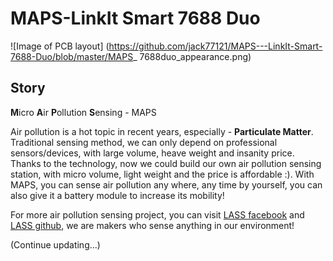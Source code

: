 # MAPS-LinkIt Smart 7688 Duo
![Image of PCB layout]
(https://github.com/jack77121/MAPS---LinkIt-Smart-7688-Duo/blob/master/MAPS_ 7688duo_appearance.png)

## Story
**M**icro **A**ir **P**ollution **S**ensing - MAPS

Air pollution is a hot topic in recent years, especially - **Particulate Matter**. Traditional sensing method, we can only depend on professional sensors/devices, with large volume, heave weight and insanity price.
Thanks to the technology, now we could build our own air pollution sensing station, with micro volume, light weight and the price is affordable :). With MAPS, you can sense air pollution any where, any time by yourself, you can also give it a battery module to increase its mobility!

For more air pollution sensing project, you can visit [LASS facebook](https://www.facebook.com/groups/1607718702812067/) and [LASS github](https://github.com/LinkItONEDevGroup/LASS), we are makers who sense anything in our environment!

(Continue updating...)

